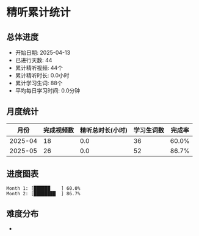 # 精听累计统计

## 总体进度

- 开始日期: 2025-04-13
- 已进行天数: 44
- 累计精听视频: 44个
- 累计精听时长: 0.0小时
- 累计学习生词: 88个
- 平均每日学习时间: 0.0分钟

## 月度统计

| 月份 | 完成视频数 | 精听总时长(小时) | 学习生词数 | 完成率 |
|-----|-----------|----------------|----------|-------|
| 2025-04 | 18 | 0.0 | 36 | 60.0% |
| 2025-05 | 26 | 0.0 | 52 | 86.7% |

## 进度图表

```
Month 1: [██████    ] 60.0%
Month 2: [████████  ] 86.7%
```

## 难度分布

- [简单/中等/困难]: 44 (100.0%)